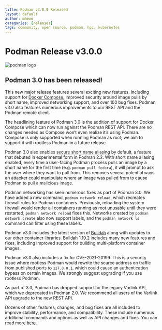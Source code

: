 ```yaml
---
title: Podman v3.0.0 Released
layout: default
author: mheon
categories: [releases]
tags: community, open source, podman, hpc, kubernetes
---
```


# Podman Release v3.0.0

![podman logo](https://podman.io/images/podman.svg)

## Podman 3.0 has been released!

This new major release features several exciting new features, including support for [Docker Compose](https://www.redhat.com/sysadmin/podman-docker-compose), improved security around image pulls by short name, improved networking support, and over 100 bug fixes. Podman v3.0 also features numerous improvements to our REST API and the Podman remote client.
<!--readmore-->

The headlining feature of Podman 3.0 is the addition of support for Docker Compose which can now run against the Podman REST API. There are no changes needed as Compose won’t even realize it’s using Podman. Compose is only supported when running Podman as root; we aim to support it with rootless Podman in a future release.

Podman 3.0 also enables [secure short name aliasing](https://www.redhat.com/sysadmin/container-image-short-names) by default, a feature that debuted in experimental form in Podman 2.2. With short name aliasing enabled, every time a user-facing Podman process pulls an image by a short name for the first time (e.g. `podman pull fedora`), it will prompt to ask the user where they want to pull from. This removes several potential ways an attacker could manipulate where an image was pulled from to cause Podman to pull a malicious image.

Podman networking has seen numerous fixes as part of Podman 3.0. We have added a new command, `podman network reload`, which recreates firewall rules for Podman containers. Previously, reloading the system firewall would render all containers running as root unusable until they were restarted; `podman network reload` fixes this. Networks created by `podman network create` also now support labels, and the `podman network ls` command can filter using these labels.

Podman v3.0 includes the latest version of [Buildah](https://buildah.io) along with updates to our other container libraries. Buildah 1.19.2 includes many new features and fixes, including improved support for building multi-platform container images.

Podman v3.0 also includes a fix for CVE-2021-20199. This is a security issue where rootless Podman would rewrite the source address on traffic from published ports to `127.0.0.1`, which could cause an authentication bypass on certain images. We strongly suggest upgrading if you use rootless Podman.

As part of 3.0, Podman has dropped support for the legacy Varlink API, which we deprecated in Podman 2.0. We recommend all users of the Varlink API upgrade to the new REST API.

Dozens of other features, changes, and bug fixes are all included to improve stability, performance, and compatibility. These include numerous additional commands and options as well as API changes and fixes. You can read more [here](https://github.com/containers/podman/releases/tag/v3.0.0).
